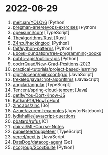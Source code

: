 # 2022-06-29

1. [meituan/YOLOv6](https://github.com/meituan/YOLOv6 "YOLOv6: a single-stage object detection framework dedicated to industrial applications.") [Python]
2. [bregman-arie/devops-exercises](https://github.com/bregman-arie/devops-exercises "Linux, Jenkins, AWS, SRE, Prometheus, Docker, Python, Ansible, Git, Kubernetes, Terraform, OpenStack, SQL, NoSQL, Azure, GCP, DNS, Elastic, Network, Virtualization. DevOps Interview Questions") [Python]
3. [opensumi/core](https://github.com/opensumi/core "🚀 A framework helps you quickly build Cloud or Desktop IDE products.") [TypeScript]
4. [TheAlgorithms/Rust](https://github.com/TheAlgorithms/Rust "All Algorithms implemented in Rust") [Rust]
5. [Z4nzu/hackingtool](https://github.com/Z4nzu/hackingtool "ALL IN ONE Hacking Tool For Hackers") [Python]
6. [faif/python-patterns](https://github.com/faif/python-patterns "A collection of design patterns/idioms in Python") [Python]
7. [EbookFoundation/free-programming-books](https://github.com/EbookFoundation/free-programming-books "📚 Freely available programming books") 
8. [public-apis/public-apis](https://github.com/public-apis/public-apis "A collective list of free APIs") [Python]
9. [coderQuad/New-Grad-Positions-2023](https://github.com/coderQuad/New-Grad-Positions-2023 "A collection of New Grad full time roles in SWE, Quant, and PM.") 
10. [practical-tutorials/project-based-learning](https://github.com/practical-tutorials/project-based-learning "Curated list of project-based tutorials") 
11. [digitalocean/nginxconfig.io](https://github.com/digitalocean/nginxconfig.io "⚙️ NGINX config generator on steroids 💉") [JavaScript]
12. [trekhleb/javascript-algorithms](https://github.com/trekhleb/javascript-algorithms "📝 Algorithms and data structures implemented in JavaScript with explanations and links to further readings") [JavaScript]
13. [angular/angular](https://github.com/angular/angular "The modern web developer’s platform") [TypeScript]
14. [Tencent/spring-cloud-tencent](https://github.com/Tencent/spring-cloud-tencent "Spring Cloud Tencent is a Spring Boot based Service Governance Framework provided by Tencent, including service discovery, traffic control, circuitbreak, ratelimit, config and so on.") [Java]
15. [getify/You-Dont-Know-JS](https://github.com/getify/You-Dont-Know-JS "A book series on JavaScript. @YDKJS on twitter.") 
16. [KathanP19/HowToHunt](https://github.com/KathanP19/HowToHunt "Tutorials and Things to Do while Hunting Vulnerability.") 
17. [zinclabs/zinc](https://github.com/zinclabs/zinc "ZincSearch. A lightweight alternative to elasticsearch that requires minimal resources, written in Go.") [Go]
18. [Azure/azureml-examples](https://github.com/Azure/azureml-examples "Official community-driven Azure Machine Learning examples, tested with GitHub Actions.") [JupyterNotebook]
19. [lydiahallie/javascript-questions](https://github.com/lydiahallie/javascript-questions "A long list of (advanced) JavaScript questions, and their explanations ✨") 
20. [pbatard/rufus](https://github.com/pbatard/rufus "The Reliable USB Formatting Utility") [C]
21. [dair-ai/ML-Course-Notes](https://github.com/dair-ai/ML-Course-Notes "🎓 Sharing course notes on all topics related to machine learning, NLP, and AI.") 
22. [puppeteer/puppeteer](https://github.com/puppeteer/puppeteer "Headless Chrome Node.js API") [TypeScript]
23. [vercel/next.js](https://github.com/vercel/next.js "The React Framework") [JavaScript]
24. [DataDog/datadog-agent](https://github.com/DataDog/datadog-agent "Datadog Agent") [Go]
25. [nccgroup/ScoutSuite](https://github.com/nccgroup/ScoutSuite "Multi-Cloud Security Auditing Tool") [Python]
